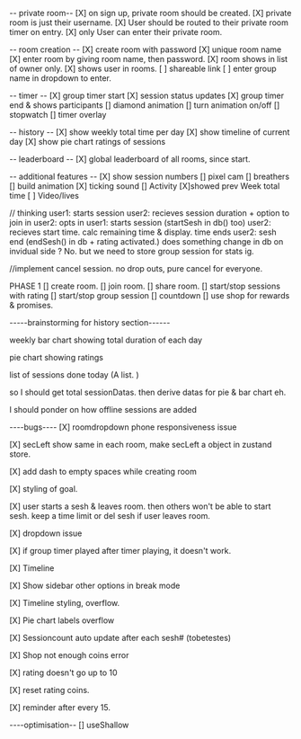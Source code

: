 -- private room--
[X] on sign up, private room should be created.
[X] private room is just their username.
[X] User should be routed to their private room timer on entry.
[X] only User can enter their private room.

-- room creation -- 
[X] create room with password
[X] unique room name
[X] enter room by giving room name, then password. 
[X] room shows in list of owner only. 
[X] shows user in rooms.
[ ] shareable link
[ ] enter group name in dropdown to enter. 


-- timer -- 
[X] group timer start 
[X] session status updates 
[X] group timer end & shows participants
[] diamond animation
[] turn animation on/off
[] stopwatch
[] timer overlay
 

-- history --
[X] show weekly total time per day
[X] show timeline of current day
[X] show  pie chart ratings of sessions  


-- leaderboard --
[X] global leaderboard of all rooms, since start. 


-- additional features --
[X] show session numbers
[] pixel cam
[] breathers 
[] build animation
[X] ticking sound
[] Activity
[X]showed prev Week total time
[ ] Video/lives

 // thinking
 user1: starts session 
 user2: recieves session duration + option to join in
 user2: opts in
 user1: starts session (startSesh in db() too)
 user2: recieves start time. calc remaining time & display. 
 time ends
 user2: sesh end (endSesh() in db + rating activated.)
    does something change in db on invidual side ? No. 
    but we need to store group session for stats ig. 

//implement cancel session. no drop outs, pure cancel for everyone.

PHASE 1 
[] create room.
[] join room.
[] share room. 
[] start/stop sessions with rating
[] start/stop group session 
[] countdown
[] use shop for rewards & promises.



-----brainstorming for history section------

weekly bar chart showing total duration of each day 

pie chart showing ratings

list of sessions done today (A list. )

so I should get total sessionDatas. then derive datas for pie & bar chart eh. 

I should ponder on how offline sessions are added




----bugs---- 
[X] roomdropdown phone responsiveness issue 

[X] secLeft show same in each room, make secLeft a object in zustand store. 

[X] add dash to empty spaces while creating room

[X] styling of goal. 

[X] user starts a sesh & leaves room. then others won't be able to start sesh. keep a time limit or del sesh if user leaves room.

[X] dropdown issue

[X] if group timer played after timer playing, it doesn't work. 

[X] Timeline

[X] Show sidebar other options in break mode

[X] Timeline styling, overflow. 

[X] Pie chart labels overflow

[X] Sessioncount auto update after each sesh#  (tobetestes)

[X] Shop not enough coins error

[X] rating doesn't go up to 10

[X] reset rating coins. 

[X] reminder after every 15.


----optimisation--
[] useShallow 
